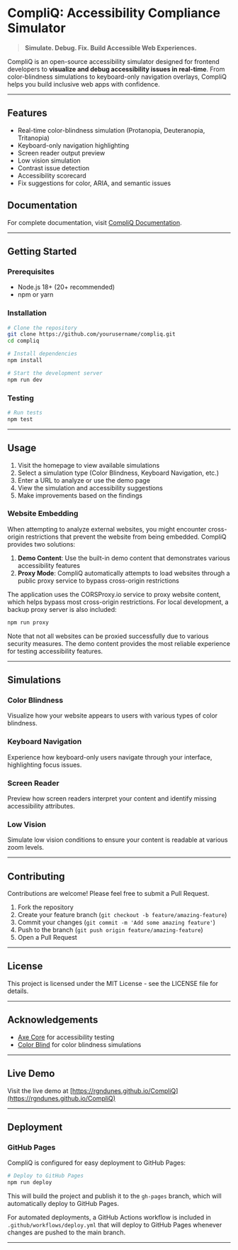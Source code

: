 # CompliQ: Accessibility Compliance Simulator

> **Simulate. Debug. Fix. Build Accessible Web Experiences.**

CompliQ is an open-source accessibility simulator designed for frontend developers to **visualize and debug accessibility issues in real-time**. From color-blindness simulations to keyboard-only navigation overlays, CompliQ helps you build inclusive web apps with confidence.

---

## Features

- Real-time color-blindness simulation (Protanopia, Deuteranopia, Tritanopia)
- Keyboard-only navigation highlighting
- Screen reader output preview
- Low vision simulation
- Contrast issue detection
- Accessibility scorecard
- Fix suggestions for color, ARIA, and semantic issues

## Documentation

For complete documentation, visit [CompliQ Documentation](https://deepwiki.com/RgnDunes/CompliQ).

---

## Getting Started

### Prerequisites

- Node.js 18+ (20+ recommended)
- npm or yarn

### Installation

```bash
# Clone the repository
git clone https://github.com/yourusername/compliq.git
cd compliq

# Install dependencies
npm install

# Start the development server
npm run dev
```

### Testing

```bash
# Run tests
npm test
```

---

## Usage

1. Visit the homepage to view available simulations
2. Select a simulation type (Color Blindness, Keyboard Navigation, etc.)
3. Enter a URL to analyze or use the demo page
4. View the simulation and accessibility suggestions
5. Make improvements based on the findings

### Website Embedding

When attempting to analyze external websites, you might encounter cross-origin restrictions that prevent the website from being embedded. CompliQ provides two solutions:

1. **Demo Content**: Use the built-in demo content that demonstrates various accessibility features
2. **Proxy Mode**: CompliQ automatically attempts to load websites through a public proxy service to bypass cross-origin restrictions

The application uses the CORSProxy.io service to proxy website content, which helps bypass most cross-origin restrictions. For local development, a backup proxy server is also included:

```bash
npm run proxy
```

Note that not all websites can be proxied successfully due to various security measures. The demo content provides the most reliable experience for testing accessibility features.

---

## Simulations

### Color Blindness

Visualize how your website appears to users with various types of color blindness.

### Keyboard Navigation

Experience how keyboard-only users navigate through your interface, highlighting focus issues.

### Screen Reader

Preview how screen readers interpret your content and identify missing accessibility attributes.

### Low Vision

Simulate low vision conditions to ensure your content is readable at various zoom levels.

---

## Contributing

Contributions are welcome! Please feel free to submit a Pull Request.

1. Fork the repository
2. Create your feature branch (`git checkout -b feature/amazing-feature`)
3. Commit your changes (`git commit -m 'Add some amazing feature'`)
4. Push to the branch (`git push origin feature/amazing-feature`)
5. Open a Pull Request

---

## License

This project is licensed under the MIT License - see the LICENSE file for details.

---

## Acknowledgements

- [Axe Core](https://github.com/dequelabs/axe-core) for accessibility testing
- [Color Blind](https://github.com/skratchdot/color-blind) for color blindness simulations

---

## Live Demo

Visit the live demo at [https://rgndunes.github.io/CompliQ](https://rgndunes.github.io/CompliQ)

---

## Deployment

### GitHub Pages

CompliQ is configured for easy deployment to GitHub Pages:

```bash
# Deploy to GitHub Pages
npm run deploy
```

This will build the project and publish it to the `gh-pages` branch, which will automatically deploy to GitHub Pages.

For automated deployments, a GitHub Actions workflow is included in `.github/workflows/deploy.yml` that will deploy to GitHub Pages whenever changes are pushed to the main branch.

---
